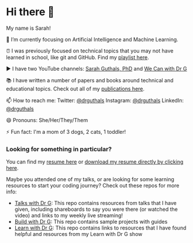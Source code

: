 # Hi there 👋

My name is Sarah!

🌱 I’m currently focusing on Artificial Intelligence and Machine Learning. 

⏰ I was previously focused on technical topics that you may not have learned in school, like git and GitHub. Find my [playlist here](https://aka.ms/LearnWithDrG/WYDLIS_Videos).

▶️ I have two YouTube channels: [Sarah Guthals, PhD](https://www.youtube.com/channel/UCgvODZ135iGUbhqE9bSjVSg) and [We Can with Dr G](https://www.youtube.com/channel/UC-iq8A4aamvIWVf038rWcyw)

📚 I have written a number of papers and books around technical and educational topics. Check out all of my [publications here](https://guthals.com/Sarah/publications.html).

📫 How to reach me: Twitter: [@drguthals](https://twitter.com/drguthals) Instagram: [@drguthals](https://instagram.com/drguthals) LinkedIn: [@drguthals](https://www.linkedin.com/in/drguthals/)

😄 Pronouns: She/Her/They/Them

⚡ Fun fact: I'm a mom of 3 dogs, 2 cats, 1 toddler!

### Looking for something in particular?

You can find my [resume here](https://github.com/drguthals/drguthals/blob/main/Sarah_Guthals_CV_Feb21.pdf) or [download my resume directly by clicking here](https://github.com/drguthals/drguthals/raw/main/Sarah_Guthals_CV_Feb21.pdf).

Maybe you attended one of my talks, or are looking for some learning resources to start your coding journey? Check out these repos for more info:
- [Talks with Dr G](https://guthals.com/talkswithdrg): This repo contains resources from talks that I have given, including shareboards to say you were there (or watched the video) and links to my weekly live streaming!
- [Build with Dr G](https://github.com/drguthals/buildwithdrg): This repo contains sample projects with guides
- [Learn with Dr G](https://guthals.com/learnwithdrg): This repo contains links to resources that I have found helpful and resources from my Learn with Dr G show
